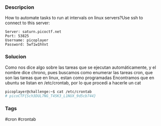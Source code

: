 ### Descripcion
How to automate tasks to run at intervals on linux servers?Use ssh to connect to this server:

```
Server: saturn.picoctf.net
Port: 53825
Username: picoplayer 
Password: 5wf1w1hVxt
```

### Solucion
Como nos dice algo sobre las tareas que se ejecutan automáticamente, y el nombre dice chrono, pues buscamos como enumerar las tareas cron, que son las tareas que en linux, estan como programadas
Encontramos que en ubuntu se listan en /etc/crontab, por lo que procedi a hacerle un cat
```bash
picoplayer@challenge:~$ cat /etc/crontab 
# picoCTF{Sch3DUL7NG_T45K3_L1NUX_9d5cb744}
```

### Tags
#cron #crontab